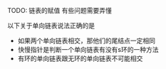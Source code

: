 

TODO: 
链表的赋值 有些问题需要弄懂


以下关于单向链表说法正确的是
- 如果两个单向链表相交，那他们的尾结点一定相同
- 快慢指针是判断一个单向链表有没有s环的一种方法
- 有环的单向链表跟无环的单向链表不可能相交
